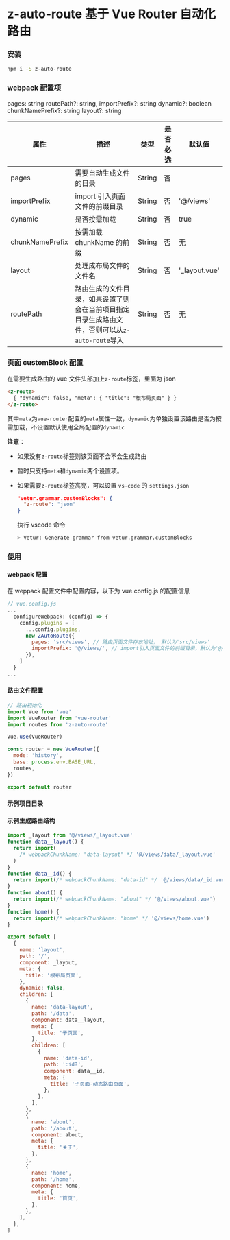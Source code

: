 # z-auto-route 基于 Vue Router 自动化路由

### 安装

```sh
npm i -S z-auto-route
```

### webpack 配置项

pages: string
routePath?: string,
importPrefix?: string
dynamic?: boolean
chunkNamePrefix?: string
layout?: string

| 属性            | 描述                                                                                           | 类型   | 是否必选 | 默认值         |
| --------------- | ---------------------------------------------------------------------------------------------- | ------ | -------- | -------------- |
| pages           | 需要自动生成文件的目录                                                                         | String | 否       |                | 'src/views' |
| importPrefix    | import 引入页面文件的前缀目录                                                                  | String | 否       | '@/views'      |
| dynamic         | 是否按需加载                                                                                   | String | 否       | true           |
| chunkNamePrefix | 按需加载 chunkName 的前缀                                                                      | String | 否       | 无             |
| layout          | 处理成布局文件的文件名                                                                         | String | 否       | '\_layout.vue' |
| routePath       | 路由生成的文件目录，如果设置了则会在当前项目指定目录生成路由文件，否则可以从`z-auto-route`导入 | String | 否       | 无             |

### 页面 customBlock 配置

在需要生成路由的 vue 文件头部加上`z-route`标签，里面为 json

```html
<z-route>
  { "dynamic": false, "meta": { "title": "根布局页面" } }
</z-route>
```

其中`meta`为`vue-router`配置的`meta`属性一致，`dynamic`为单独设置该路由是否为按需加载，不设置默认使用全局配置的`dynamic`

**注意**：

- 如果没有`z-route`标签则该页面不会不会生成路由
- 暂时只支持`meta`和`dynamic`两个设置项。
- 如果需要`z-route`标签高亮，可以设置 `vs-code` 的 `settings.json`

  ```json
  "vetur.grammar.customBlocks": {
    "z-route": "json"
  }
  ```

  执行 vscode 命令

  ```sh
  > Vetur: Generate grammar from vetur.grammar.customBlocks
  ```

### 使用

#### webpack 配置

在 weppack 配置文件中配置内容，以下为 vue.config.js 的配置信息

```js
// vue.config.js
...
  configureWebpack: (config) => {
    config.plugins = [
      ...config.plugins,
      new ZAutoRoute({
        pages: 'src/views', // 路由页面文件存放地址， 默认为'src/views'
        importPrefix: '@/views/', // import引入页面文件的前缀目录，默认为'@/views/'
      }),
    ]
  }
...
```

#### 路由文件配置

```js
// 路由初始化
import Vue from 'vue'
import VueRouter from 'vue-router'
import routes from 'z-auto-route'

Vue.use(VueRouter)

const router = new VueRouter({
  mode: 'history',
  base: process.env.BASE_URL,
  routes,
})

export default router
```

#### 示例项目目录

#### 示例生成路由结构

```js
import _layout from '@/views/_layout.vue'
function data__layout() {
  return import(
    /* webpackChunkName: "data-layout" */ '@/views/data/_layout.vue'
  )
}
function data__id() {
  return import(/* webpackChunkName: "data-id" */ '@/views/data/_id.vue')
}
function about() {
  return import(/* webpackChunkName: "about" */ '@/views/about.vue')
}
function home() {
  return import(/* webpackChunkName: "home" */ '@/views/home.vue')
}

export default [
  {
    name: 'layout',
    path: '/',
    component: _layout,
    meta: {
      title: '根布局页面',
    },
    dynamic: false,
    children: [
      {
        name: 'data-layout',
        path: '/data',
        component: data__layout,
        meta: {
          title: '子页面',
        },
        children: [
          {
            name: 'data-id',
            path: ':id?',
            component: data__id,
            meta: {
              title: '子页面-动态路由页面',
            },
          },
        ],
      },
      {
        name: 'about',
        path: '/about',
        component: about,
        meta: {
          title: '关于',
        },
      },
      {
        name: 'home',
        path: '/home',
        component: home,
        meta: {
          title: '首页',
        },
      },
    ],
  },
]
```
